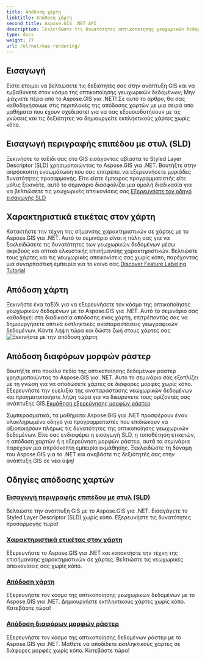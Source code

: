 ```yaml
---
title: Απόδοση χάρτη
linktitle: Απόδοση χάρτη
second_title: Aspose.GIS .NET API
description: Ξεκλειδώστε τις δυνατότητες οπτικοποίησης γεωχωρικών δεδομένων με το Aspose.GIS για .NET. Εισαγάγετε χωρίς κόπο SLD, επισημάνετε χαρακτηριστικά και αποδώστε εντυπωσιακούς χάρτες. Εξερευνήστε τώρα!
type: docs
weight: 27
url: /el/net/map-rendering/
---
```

## Εισαγωγή
Είστε έτοιμοι να βελτιώσετε τις δεξιότητές σας στην ανάπτυξη GIS και να εμβαθύνετε στον κόσμο της οπτικοποίησης γεωχωρικών δεδομένων; Μην ψάχνετε πέρα από το Aspose.GIS για .NET! Σε αυτό το άρθρο, θα σας καθοδηγήσουμε στις περιπλοκές της απόδοσης χαρτών με μια σειρά από μαθήματα που έχουν σχεδιαστεί για να σας εξουσιοδοτήσουν με τις γνώσεις και τις δεξιότητες να δημιουργείτε εκπληκτικούς χάρτες χωρίς κόπο.

## Εισαγωγή περιγραφής επιπέδου με στυλ (SLD)

 Ξεκινήστε το ταξίδι σας στο GIS εισάγοντας αβίαστα το Styled Layer Descriptor (SLD) χρησιμοποιώντας το Aspose.GIS για .NET. Βουτήξτε στην απρόσκοπτη ενσωμάτωση που σας επιτρέπει να εξερευνήσετε μυριάδες δυνατότητες προσαρμογής. Είτε είστε έμπειρος προγραμματιστής είτε μόλις ξεκινάτε, αυτό το σεμινάριο διασφαλίζει μια ομαλή διαδικασία για να βελτιώσετε τις γεωχωρικές απεικονίσεις σας.[Εξερευνήστε τον οδηγό εισαγωγής SLD](./import-styled-layer-descriptor/)

## Χαρακτηριστικά ετικέτας στον χάρτη

Κατακτήστε την τέχνη της σήμανσης χαρακτηριστικών σε χάρτες με το Aspose.GIS για .NET. Αυτό το σεμινάριο είναι η πύλη σας για να ξεκλειδώσετε τις δυνατότητες των γεωχωρικών δεδομένων μέσω ακριβούς και οπτικά ελκυστικής επισήμανσης χαρακτηριστικών. Βελτιώστε τους χάρτες και τις γεωχωρικές απεικονίσεις σας χωρίς κόπο, παρέχοντας μια συναρπαστική εμπειρία για το κοινό σας.[Discover Feature Labeling Tutorial](./label-features-on-map/)

## Απόδοση χάρτη

 Ξεκινήστε ένα ταξίδι για να εξερευνήσετε τον κόσμο της οπτικοποίησης γεωχωρικών δεδομένων με το Aspose.GIS για .NET. Αυτό το σεμινάριο σάς καθοδηγεί στη διαδικασία απόδοσης ενός χάρτη, επιτρέποντάς σας να δημιουργήσετε οπτικά εκπληκτικές αναπαραστάσεις γεωγραφικών δεδομένων. Κάντε λήψη τώρα και δώστε ζωή στους χάρτες σας![Ξεκινήστε με την απόδοση χάρτη](./render-a-map/)

## Απόδοση διαφόρων μορφών ράστερ

Βουτήξτε στο ποικίλο πεδίο της οπτικοποίησης δεδομένων ράστερ χρησιμοποιώντας το Aspose.GIS για .NET. Αυτό το σεμινάριο σάς εξοπλίζει με τη γνώση για να αποδώσετε χάρτες σε διάφορες μορφές χωρίς κόπο. Εξερευνήστε την ευελιξία της αναπαράστασης γεωχωρικών δεδομένων και πραγματοποιήστε λήψη τώρα για να διευρύνετε τους ορίζοντές σας ανάπτυξης GIS.[Εκμάθηση εξερεύνησης μορφών ράστερ](./render-various-raster-formats/)

Συμπερασματικά, τα μαθήματα Aspose.GIS για .NET προσφέρουν έναν ολοκληρωμένο οδηγό για προγραμματιστές που επιδιώκουν να αξιοποιήσουν πλήρως τις δυνατότητες της οπτικοποίησης γεωχωρικών δεδομένων. Είτε σας ενδιαφέρει η εισαγωγή SLD, η τοποθέτηση ετικετών, η απόδοση χαρτών ή η εξερεύνηση μορφών ράστερ, αυτά τα σεμινάρια παρέχουν μια απρόσκοπτη εμπειρία εκμάθησης. Ξεκλειδώστε τη δύναμη του Aspose.GIS για το .NET και ανεβάστε τις δεξιότητές σας στην ανάπτυξη GIS σε νέα ύψη!
## Οδηγίες απόδοσης χαρτών
### [Εισαγωγή περιγραφής επιπέδου με στυλ (SLD)](./import-styled-layer-descriptor/)
Βελτιώστε την ανάπτυξη GIS με το Aspose.GIS για .NET. Εισαγάγετε το Styled Layer Descriptor (SLD) χωρίς κόπο. Εξερευνήστε τις δυνατότητες προσαρμογής τώρα!
### [Χαρακτηριστικά ετικέτας στον χάρτη](./label-features-on-map/)
Εξερευνήστε το Aspose.GIS για .NET και κατακτήστε την τέχνη της επισήμανσης χαρακτηριστικών σε χάρτες. Βελτιώστε τις γεωχωρικές απεικονίσεις σας χωρίς κόπο.
### [Απόδοση χάρτη](./render-a-map/)
Εξερευνήστε τον κόσμο της οπτικοποίησης γεωχωρικών δεδομένων με το Aspose.GIS για .NET. Δημιουργήστε εκπληκτικούς χάρτες χωρίς κόπο. Κατεβάστε τώρα!
### [Απόδοση διαφόρων μορφών ράστερ](./render-various-raster-formats/)
Εξερευνήστε τον κόσμο της οπτικοποίησης δεδομένων ράστερ με το Aspose.GIS για .NET. Μάθετε να αποδίδετε εκπληκτικούς χάρτες σε διάφορες μορφές χωρίς κόπο. Κατεβάστε τώρα!